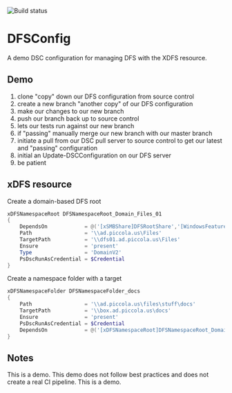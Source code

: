 ![Build status](https://ci.appveyor.com/api/projects/status/go5gb3hsm8asca5r?svg=true&branch=master)
# DFSConfig

A demo DSC configuration for managing DFS with the XDFS resource. 

## Demo

1. clone "copy" down our DFS configuration from source control
2. create a new branch "another copy" of our DFS configuration
3. make our changes to our new branch
4. push our branch back up to source control 
5. lets our tests run against our new branch
6. if "passing" manually merge our new branch with our master branch
7. initiate a pull from our DSC pull server to source control to get our latest and "passing" configuration
8. initial an Update-DSCConfiguration on our DFS server
9. be patient

## xDFS resource

Create a domain-based DFS root
```powershell
xDFSNamespaceRoot DFSNamespaceRoot_Domain_Files_01
{
	DependsOn            = @('[xSMBShare]DFSRootShare','[WindowsFeature]DFSFileServices','[xDFSNamespaceServerConfiguration	DFSNamespaceConfig')
	Path                 = '\\ad.piccola.us\Files'
	TargetPath           = '\\dfs01.ad.piccola.us\Files'
	Ensure               = 'present'
	Type                 = 'DomainV2'
	PsDscRunAsCredential = $Credential
}
```

Create a namespace folder with a target
```powershell
xDFSNamespaceFolder DFSNamespaceFolder_docs
{
	Path                 = '\\ad.piccola.us\files\stuff\docs' 
	TargetPath           = '\\box.ad.piccola.us\docs'
	Ensure               = 'present'
	PsDscRunAsCredential = $Credential
	DependsOn            = @('[xDFSNamespaceRoot]DFSNamespaceRoot_Domain_Files_01','[xDFSNamespaceRoot]DFSNamespaceRoot_Domain_Files_02')
}
```

## Notes

This is a demo. This demo does not follow best practices and does not create a real CI pipeline. This is a demo.